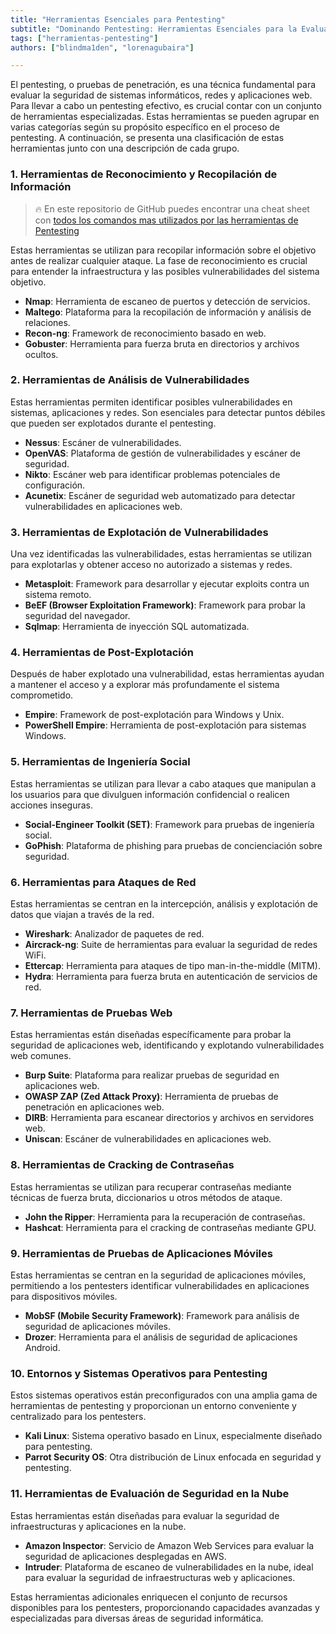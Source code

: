```yaml
---
title: "Herramientas Esenciales para Pentesting"
subtitle: "Dominando Pentesting: Herramientas Esenciales para la Evaluación de Seguridad - Explora Recolección de Información, Explotación, Análisis de Vulnerabilidades ¡y Más!"
tags: ["herramientas-pentesting"]
authors: ["blindma1den", "lorenagubaira"]

---
```


El pentesting, o pruebas de penetración, es una técnica fundamental para evaluar la seguridad de sistemas informáticos, redes y aplicaciones web. Para llevar a cabo un pentesting efectivo, es crucial contar con un conjunto de herramientas especializadas. Estas herramientas se pueden agrupar en varias categorías según su propósito específico en el proceso de pentesting. A continuación, se presenta una clasificación de estas herramientas junto con una descripción de cada grupo.

### 1. Herramientas de Reconocimiento y Recopilación de Información

> 🔥 En este repositorio de GitHub puedes encontrar una cheat sheet con [todos los comandos mas utilizados por las herramientas de Pentesting](https://github.com/Kitsun3Sec/Pentest-Cheat-Sheets)

Estas herramientas se utilizan para recopilar información sobre el objetivo antes de realizar cualquier ataque. La fase de reconocimiento es crucial para entender la infraestructura y las posibles vulnerabilidades del sistema objetivo.

- **Nmap**: Herramienta de escaneo de puertos y detección de servicios.
- **Maltego**: Plataforma para la recopilación de información y análisis de relaciones.
- **Recon-ng**: Framework de reconocimiento basado en web.
- **Gobuster**: Herramienta para fuerza bruta en directorios y archivos ocultos.

### 2. Herramientas de Análisis de Vulnerabilidades

Estas herramientas permiten identificar posibles vulnerabilidades en sistemas, aplicaciones y redes. Son esenciales para detectar puntos débiles que pueden ser explotados durante el pentesting.

- **Nessus**: Escáner de vulnerabilidades.
- **OpenVAS**: Plataforma de gestión de vulnerabilidades y escáner de seguridad.
- **Nikto**: Escáner web para identificar problemas potenciales de configuración.
- **Acunetix**: Escáner de seguridad web automatizado para detectar vulnerabilidades en aplicaciones web.

### 3. Herramientas de Explotación de Vulnerabilidades

Una vez identificadas las vulnerabilidades, estas herramientas se utilizan para explotarlas y obtener acceso no autorizado a sistemas y redes.

- **Metasploit**: Framework para desarrollar y ejecutar exploits contra un sistema remoto.
- **BeEF (Browser Exploitation Framework)**: Framework para probar la seguridad del navegador.
- **Sqlmap**: Herramienta de inyección SQL automatizada.

### 4. Herramientas de Post-Explotación

Después de haber explotado una vulnerabilidad, estas herramientas ayudan a mantener el acceso y a explorar más profundamente el sistema comprometido.

- **Empire**: Framework de post-explotación para Windows y Unix.
- **PowerShell Empire**: Herramienta de post-explotación para sistemas Windows.

### 5. Herramientas de Ingeniería Social

Estas herramientas se utilizan para llevar a cabo ataques que manipulan a los usuarios para que divulguen información confidencial o realicen acciones inseguras.

- **Social-Engineer Toolkit (SET)**: Framework para pruebas de ingeniería social.
- **GoPhish**: Plataforma de phishing para pruebas de concienciación sobre seguridad.

### 6. **Herramientas para Ataques de Red**
Estas herramientas se centran en la intercepción, análisis y explotación de datos que viajan a través de la red.

- **Wireshark**: Analizador de paquetes de red.
- **Aircrack-ng**: Suite de herramientas para evaluar la seguridad de redes WiFi.
- **Ettercap**: Herramienta para ataques de tipo man-in-the-middle (MITM).
- **Hydra**: Herramienta para fuerza bruta en autenticación de servicios de red.

### 7. Herramientas de Pruebas Web

Estas herramientas están diseñadas específicamente para probar la seguridad de aplicaciones web, identificando y explotando vulnerabilidades web comunes.

- **Burp Suite**: Plataforma para realizar pruebas de seguridad en aplicaciones web.
- **OWASP ZAP (Zed Attack Proxy)**: Herramienta de pruebas de penetración en aplicaciones web.
- **DIRB**: Herramienta para escanear directorios y archivos en servidores web.
- **Uniscan**: Escáner de vulnerabilidades en aplicaciones web.

### 8. Herramientas de Cracking de Contraseñas

Estas herramientas se utilizan para recuperar contraseñas mediante técnicas de fuerza bruta, diccionarios u otros métodos de ataque.

- **John the Ripper**: Herramienta para la recuperación de contraseñas.
- **Hashcat**: Herramienta para el cracking de contraseñas mediante GPU.

### 9. Herramientas de Pruebas de Aplicaciones Móviles

Estas herramientas se centran en la seguridad de aplicaciones móviles, permitiendo a los pentesters identificar vulnerabilidades en aplicaciones para dispositivos móviles.

- **MobSF (Mobile Security Framework)**: Framework para análisis de seguridad de aplicaciones móviles.
- **Drozer**: Herramienta para el análisis de seguridad de aplicaciones Android.

### 10. Entornos y Sistemas Operativos para Pentesting

Estos sistemas operativos están preconfigurados con una amplia gama de herramientas de pentesting y proporcionan un entorno conveniente y centralizado para los pentesters.

- **Kali Linux**: Sistema operativo basado en Linux, especialmente diseñado para pentesting.
- **Parrot Security OS**: Otra distribución de Linux enfocada en seguridad y pentesting.

### 11. Herramientas de Evaluación de Seguridad en la Nube

Estas herramientas están diseñadas para evaluar la seguridad de infraestructuras y aplicaciones en la nube.

- **Amazon Inspector**: Servicio de Amazon Web Services para evaluar la seguridad de aplicaciones desplegadas en AWS.
- **Intruder**: Plataforma de escaneo de vulnerabilidades en la nube, ideal para evaluar la seguridad de infraestructuras web y aplicaciones.

Estas herramientas adicionales enriquecen el conjunto de recursos disponibles para los pentesters, proporcionando capacidades avanzadas y especializadas para diversas áreas de seguridad informática. 
